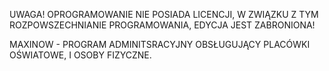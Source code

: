 UWAGA!
OPROGRAMOWANIE NIE POSIADA LICENCJI, W ZWIĄZKU Z TYM ROZPOWSZECHNIANIE PROGRAMOWANIA, EDYCJA JEST ZABRONIONA!

MAXINOW - PROGRAM ADMINITSRACYJNY OBSŁUGUJĄCY PLACÓWKI OŚWIATOWE, I OSOBY FIZYCZNE.
